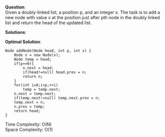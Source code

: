 **Question**:  
Given a doubly-linked list, a position p, and an integer x. The task is to add a new node with value x at the position just after pth node in the doubly linked list and return the head of the updated list.  

**Solutions**:   


**Optimal Solution**:  

    Node addNode(Node head, int p, int x) {
        Node n = new Node(x);
        Node temp = head;
        if(p==0){
            n.next = head;
            if(head!=null) head.prev = n;
            return n;
        }
        for(int i=0;i<p;++i)
            temp = temp.next;
        n.next = temp.next;
        if(temp.next!=null) temp.next.prev = n;
        temp.next = n;
        n.prev = temp;
        return head;
    }

Time Complexity: O(N)  
Space Complexity: O(1) 
